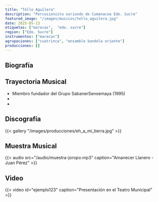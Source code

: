 ```yaml
---
title: "Tello Aguilera"
description: "Percusionista ouriundo de Cumanacoa Edo. Sucre"
featured_image: "/images/musicos/tello_aguilera.jpg"
date: 2025-05-13
etiquetas: ["maracas",  "edo. sucre"]
region: ["Edo. Sucre"]
instrumentos: ["maracas"]
agrupaciones: ["cuatrinca", "ensamble bandola oriente"]
producciones: []
---
```


## Biografía


## Trayectoria Musical

- Miembro fundador del Grupo SabanerSensemaya (1995)
-
- 
## Discografía


{{< gallery "/images/producciones/eh_a_mi_tierra.jpg" >}}

## Muestra Musical

{{< audio src="/audio/muestra-joropo.mp3" caption="Amanecer Llanero - Juan Pérez" >}}

## Video

{{< video id="ejemplo123" caption="Presentación en el Teatro Municipal" >}}

<!-- https://albaciudad.org/musica/nacionales/912300%20-%20Luis%20Argenis%20Zabala%20-%20Linaje%20oriental.mp3 -->